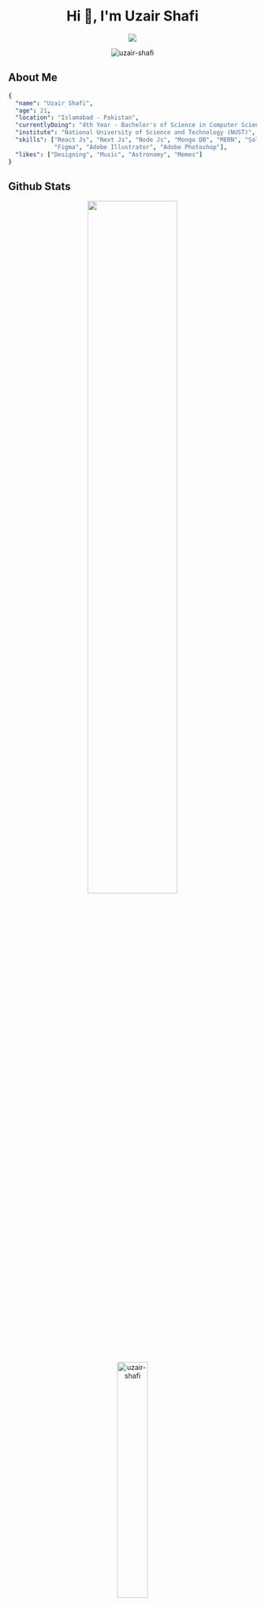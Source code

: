 <h1 align="center">Hi 👋, I'm Uzair Shafi</h1>


<p align="center">
<img src="https://readme-typing-svg.herokuapp.com?font=Time+New+Roman&color=cyan&size=25&center=true&vCenter=true&width=600&height=100&lines=Web+and+Blockchain+Developer;">
</p>
<p align="center"> 
  <img src="https://komarev.com/ghpvc/?username=uzair-shafi&label=Profile%20Views&color=0e75b6&style=flat-square" alt="uzair-shafi" />
</p>
 

<h2>About Me</h2>

```yaml
{
  "name": "Uzair Shafi",
  "age": 21,
  "location": "Islamabad - Pakistan",
  "currentlyDoing": "4th Year - Bachelor's of Science in Computer Science (BSCS)",
  "institute": "National University of Science and Technology (NUST)",
  "skills": ["React Js", "Next Js", "Node Js", "Mongo DB", "MERN", "Solidity", "WordPress",
             "Figma", "Adobe Illustrator", "Adobe Photoshop"],
  "likes": ["Designing", "Music", "Astronomy", "Memes"]
}
```

<h2>Github Stats</h2>
<p align="center">
  <img width="60%" src="https://github-readme-streak-stats.herokuapp.com?user=uzair-shafi&theme=tokyonight&date_format=M%20j%5B%2C%20Y%5D&hide_border=true" />
  <!--<img width="46.5%" src="https://github-readme-stats.vercel.app/api?username=uzair-shafi&theme=tokyonight&hide_border=true" />-->
</p>
<p align="center">
  <img width="35%" src="https://github-readme-stats.vercel.app/api/top-langs?username=uzair-shafi&show_icons=true&locale=en&layout=compact&theme=tokyonight&hide=c&hide_border=true" alt="uzair-shafi" />
</p>

 


- 📫 How to reach me **uzairshaffi654@gmail.com**

<h3 align="left">Connect with me:</h3>
<p align="left">
<a href="https://twitter.com/@itsuzair_here" target="blank"><img align="center" src="https://raw.githubusercontent.com/rahuldkjain/github-profile-readme-generator/master/src/images/icons/Social/twitter.svg" alt="@itsuzair_here" height="30" width="40" /></a>
<a href="https://linkedin.com/in/uzair shafi" target="blank"><img align="center" src="https://raw.githubusercontent.com/rahuldkjain/github-profile-readme-generator/master/src/images/icons/Social/linked-in-alt.svg" alt="uzair shafi" height="30" width="40" /></a>
<a href="https://instagram.com/i.a.m.uzair" target="blank"><img align="center" src="https://raw.githubusercontent.com/rahuldkjain/github-profile-readme-generator/master/src/images/icons/Social/instagram.svg" alt="i.a.m.uzair" height="30" width="40" /></a>
<a href="https://www.behance.net/uzair shafi" target="blank"><img align="center" src="https://raw.githubusercontent.com/rahuldkjain/github-profile-readme-generator/master/src/images/icons/Social/behance.svg" alt="uzair shafi" height="30" width="40" /></a>
</p>


